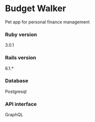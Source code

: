 # Budget Walker

Pet app for personal finance management

### Ruby version
3.0.1

### Rails version
6.1.*

### Database 
Postgresql

### API interface
GraphQL
